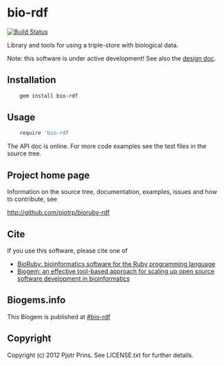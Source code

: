 # bio-rdf

[![Build Status](https://secure.travis-ci.org/pjotrp/bioruby-rdf.png)](http://travis-ci.org/pjotrp/bioruby-rdf)

Library and tools for using a triple-store with biological data.

Note: this software is under active development! See also the [design
doc](https://github.com/pjotrp/bioruby-rdf/blob/master/doc/design.md).

## Installation

```sh
    gem install bio-rdf
```

## Usage

```ruby
    require 'bio-rdf
```

The API doc is online. For more code examples see the test files in
the source tree.
        
## Project home page

Information on the source tree, documentation, examples, issues and
how to contribute, see

  http://github.com/pjotrp/bioruby-rdf

## Cite

If you use this software, please cite one of
  
* [BioRuby: bioinformatics software for the Ruby programming language](http://dx.doi.org/10.1093/bioinformatics/btq475)
* [Biogem: an effective tool-based approach for scaling up open source software development in bioinformatics](http://dx.doi.org/10.1093/bioinformatics/bts080)

## Biogems.info

This Biogem is published at [#bio-rdf](http://biogems.info/index.html)

## Copyright

Copyright (c) 2012 Pjotr Prins. See LICENSE.txt for further details.

